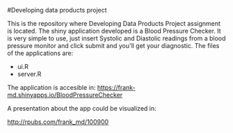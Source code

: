 
#Developing data products project

This is the repository where Developing Data Products Project assignment is located. 
The shiny application developed is a Blood Pressure Checker. 
It is very simple to use, just insert Systolic and Diastolic readings from a blood pressure monitor 
and click submit and you'll get your diagnostic. 
The files of the applications are:

- ui.R
- server.R

The application is accesible in: https://frank-md.shinyapps.io/BloodPressureChecker

A presentation about the app could be visualized in:

http://rpubs.com/frank_md/100900
